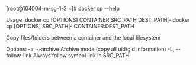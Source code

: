 [root@104004-m-sg-1-3 ~]#     docker cp --help

Usage:	docker cp [OPTIONS] CONTAINER:SRC_PATH DEST_PATH|-
	docker cp [OPTIONS] SRC_PATH|- CONTAINER:DEST_PATH

Copy files/folders between a container and the local filesystem

Options:
  -a, --archive       Archive mode (copy all uid/gid information)
  -L, --follow-link   Always follow symbol link in SRC_PATH
